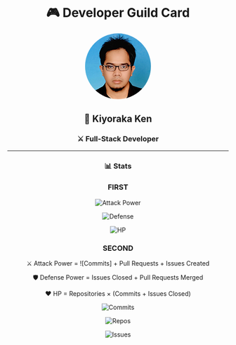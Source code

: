 <div align="center">
  
  <!-- Replace with your banner image -->
   <!-- ![Banner](./assets/banner.png) -->

  # 🎮 Developer Guild Card
  
  <!-- Replace with your profile image -->
  <img src="./assets/profile.png" width="150" height="150" style="border-radius: 50%"/>
  
  ## 🏰 Kiyoraka Ken
  ### ⚔️ Full-Stack Developer
  
  <!--  [![GitHub followers](https://img.shields.io/github/followers/yourusername?style=for-the-badge&logo=github)](https://github.com/Kiyoraka) -->
  <!--  [![LinkedIn](https://img.shields.io/badge/LinkedIn-0077B5?style=for-the-badge&logo=linkedin&logoColor=white)](https://linkedin.com/in/Kiyoraka) -->
  
  ---
  ### 📊 Stats

### FIRST

<div align="center">

<!-- Attack Power -->
![Attack Power](https://img.shields.io/github/commit-activity/t/Kiyoraka/repo?label=⚔️%20Attack%20Power&style=for-the-badge)

<!-- Defense Power -->
![Defense](https://img.shields.io/github/issues-closed/Kiyoraka/repo?label=🛡️%20Defense%20Power&style=for-the-badge)

<!-- HP -->
![HP](https://img.shields.io/github/repositories/Kiyoraka?label=❤️%20Health%20Points&style=for-the-badge)

</div>

### SECOND

<div align="center">

<!-- Total Contributions Formula -->
⚔️ Attack Power = ![Commits] + Pull Requests + Issues Created

<!-- Defense Power Formula -->
🛡️ Defense Power = Issues Closed + Pull Requests Merged

<!-- Health Points Formula -->
❤️ HP = Repositories × (Commits + Issues Closed)

<!-- For Total Commits -->
![Commits](https://img.shields.io/github/commit-activity/t/Kiyoraka/repo?style=for-the-badge)

<!-- For Total Repositories -->
![Repos](https://img.shields.io/github/repositories/yourusername?style=for-the-badge)

<!-- For Total Issues Closed -->
![Issues](https://img.shields.io/github/issues-closed/yourusername/repo?style=for-the-badge)

</div>





  <!-- 
  
  
  ---
  ### 🎯 Skills

  | Skill | Level |
  |-------|-------|
  | React | ⚔️⚔️⚔️⚔️⚔️ |
  | AWS   | ⚔️⚔️⚔️⚔️  |
  | Node  | ⚔️⚔️⚔️   |

  ---
  ### 🏆 Achievements
  
  
  <div align="center">

![GitHub Stats](https://github-readme-stats.vercel.app/api?username=Kiyoraka&show_icons=true&theme=radical)

![Top Languages](https://github-readme-stats.vercel.app/api/top-langs/?username=Kiyoraka&layout=compact&theme=radical)

![GitHub Streak](https://github-readme-streak-stats.herokuapp.com/?user=Kiyoraka&theme=radical)

</div>


 -->
